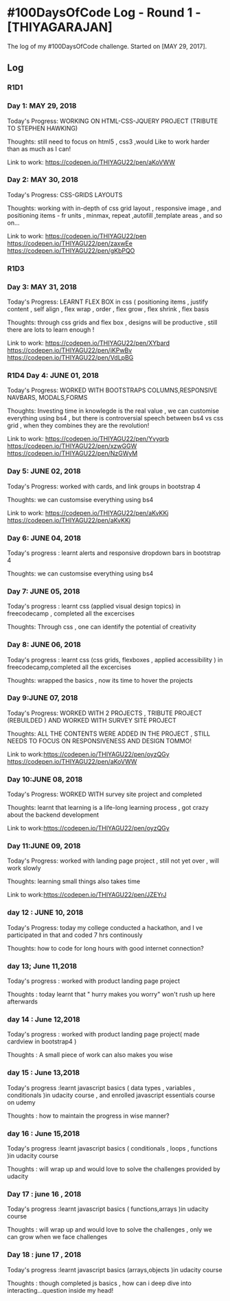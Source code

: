 # #100DaysOfCode Log - Round 1 - [THIYAGARAJAN]

The log of my #100DaysOfCode challenge. Started on [MAY 29, 2017].

## Log

### R1D1 

### Day 1: MAY 29, 2018 

Today's Progress: WORKING ON HTML-CSS-JQUERY PROJECT (TRIBUTE TO STEPHEN HAWKING)

Thoughts: still need to focus on html5 , css3 ,would Like to work harder than as much as I can!

Link to work: https://codepen.io/THIYAGU22/pen/aKoVWW


### Day 2: MAY 30, 2018 

Today's Progress: CSS-GRIDS LAYOUTS

Thoughts: working with in-depth of css grid layout , responsive image , and positioning items - fr units , minmax, repeat ,autofill ,template areas , and so on...

Link to work: https://codepen.io/THIYAGU22/pen    https://codepen.io/THIYAGU22/pen/zaxwEe   https://codepen.io/THIYAGU22/pen/gKbPQO

### R1D3

### Day 3: MAY 31, 2018 

Today's Progress: LEARNT FLEX BOX in css ( positioning items , justify content , self align , flex wrap , order , flex grow , flex shrink , flex basis

Thoughts: through css grids and flex box , designs will be productive , still there are lots to learn enough !

Link to work: https://codepen.io/THIYAGU22/pen/XYbard  https://codepen.io/THIYAGU22/pen/jKPwBv  https://codepen.io/THIYAGU22/pen/VdLpBG





### R1D4 Day 4: JUNE 01, 2018 

Today's Progress: WORKED WITH BOOTSTRAPS COLUMNS,RESPONSIVE NAVBARS, MODALS,FORMS

Thoughts: Investing time in knowlegde is the real value , we can customise everything using bs4 , but there is controversial speech between bs4 vs css grid , when they combines they are the revolution!

Link to work: https://codepen.io/THIYAGU22/pen/Yvyqrb
	      https://codepen.io/THIYAGU22/pen/xzwGGW  https://codepen.io/THIYAGU22/pen/NzGWyM

### Day 5: JUNE 02, 2018
Today's Progress: worked with cards, and link groups in bootstrap 4

Thoughts: we can customsise everything using bs4

Link to work: https://codepen.io/THIYAGU22/pen/aKvKKj
https://codepen.io/THIYAGU22/pen/aKvKKj

	      
### Day 6: JUNE 04, 2018
Today's progress : learnt alerts and responsive dropdown bars in bootstrap 4

Thoughts: we can customsise everything using bs4

### Day 7: JUNE 05, 2018
Today's progress : learnt css (applied visual design topics) in freecodecamp , completed all the excercises

Thoughts: Through css , one can identify the potential of creativity

### Day 8: JUNE 06, 2018

Today's progress : learnt css (css grids, flexboxes , applied accessibility ) in freecodecamp,completed all the excercises

Thoughts: wrapped the basics , now its time to hover the projects


### Day 9:JUNE 07, 2018 

Today's Progress: WORKED WITH 2 PROJECTS , TRIBUTE PROJECT (REBUILDED ) AND WORKED WITH SURVEY SITE PROJECT

Thoughts: ALL THE CONTENTS WERE ADDED IN THE PROJECT , STILL NEEDS TO FOCUS ON RESPONSIVENESS AND DESIGN TOMMO!

Link to work:https://codepen.io/THIYAGU22/pen/oyzQGy  https://codepen.io/THIYAGU22/pen/aKoVWW


### Day 10:JUNE 08, 2018 

Today's Progress: WORKED WITH survey site project and completed

Thoughts: learnt that learning is a life-long learning process , got crazy about the backend development

Link to work:https://codepen.io/THIYAGU22/pen/oyzQGy  

### Day 11:JUNE 09, 2018 

Today's Progress: worked with landing page project , still not yet over , will work slowly

Thoughts: learning small things also takes time

Link to work:https://codepen.io/THIYAGU22/pen/JZEYrJ

### day 12 : JUNE 10, 2018 

Today's Progress: today my college conducted a hackathon, and I ve participated in that and coded 7 hrs continously 

Thoughts: how to code for long hours with good internet connection? 

### day 13; June 11,2018

Today's progress : worked with product landing page project

Thoughts : today learnt that " hurry makes you worry" won't rush up here afterwards 

### day 14 : June 12,2018

Today's progress : worked with product landing page project( made cardview in bootstrap4 )

Thoughts : A small piece of work can also makes you wise

### day 15 : June 13,2018

Today's progress :learnt javascript basics ( data types , variables , conditionals )in udacity course , and enrolled javascript essentials course on udemy

Thoughts : how to maintain the progress in wise manner?


### day 16 : June 15,2018

Today's progress :learnt javascript basics ( conditionals , loops , functions )in udacity course 

Thoughts : will wrap up and would love to solve the challenges provided by udacity

### Day 17 : june 16 , 2018

Today's progress :learnt javascript basics ( functions,arrays )in udacity course 

Thoughts : will wrap up and would love to solve the challenges , only we can grow when we face challenges

### Day 18 : june 17 , 2018

Today's progress :learnt javascript basics (arrays,objects )in udacity course 

Thoughts : though completed js basics , how can i deep dive into interacting...question inside my head!

